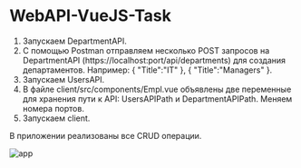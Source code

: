 # WebAPI-VueJS-Task

1. Запускаем DepartmentAPI.
2. С помощью Postman отправляем несколько POST запросов на DepartmentAPI (https://localhost:port/api/departments) для создания департаментов. Например:
        {
          "Title":"IT"
        },
        {
          "Title":"Managers"
        }.
3. Запускаем UsersAPI.
4. В файле client/src/components/Empl.vue объявлены две переменные для хранения пути к API: UsersAPIPath и DepartmentAPIPath. Меняем номера портов.
5. Запускаем client.

В приложении реализованы все CRUD операции.

![app](https://i.imgur.com/cq7kKRk.png)
